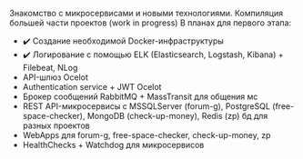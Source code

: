 Знакомство с микросервисами и новыми технологиями. Компиляция большей части проектов (work in progress)
В планах для первого этапа:
- :heavy_check_mark: Создание необходимой Docker-инфраструктуры
- :heavy_check_mark: Логирование с помощью ELK (Elasticsearch, Logstash, Kibana) + Filebeat, NLog
- API-шлюз Ocelot
- Authentication service + JWT Ocelot
- Брокер сообщений RabbitMQ + MassTransit для общения мс
- REST API-микросервисы с MSSQLServer (forum-g), PostgreSQL (free-space-checker), MongoDB (check-up-money), Redis (zp) бд для разных проектов
- WebApps для forum-g, free-space-checker, check-up-money, zp
- HealthChecks + Watchdog для микросервисов
